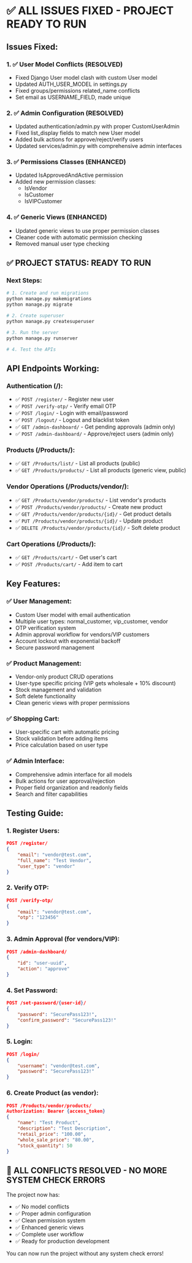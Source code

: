 # ✅ ALL ISSUES FIXED - PROJECT READY TO RUN

## Issues Fixed:

### 1. ✅ User Model Conflicts (RESOLVED)
- Fixed Django User model clash with custom User model
- Updated AUTH_USER_MODEL in settings.py
- Fixed groups/permissions related_name conflicts
- Set email as USERNAME_FIELD, made unique

### 2. ✅ Admin Configuration (RESOLVED)  
- Updated authentication/admin.py with proper CustomUserAdmin
- Fixed list_display fields to match new User model
- Added bulk actions for approve/reject/verify users
- Updated services/admin.py with comprehensive admin interfaces

### 3. ✅ Permissions Classes (ENHANCED)
- Updated IsApprovedAndActive permission
- Added new permission classes:
  - IsVendor
  - IsCustomer  
  - IsVIPCustomer

### 4. ✅ Generic Views (ENHANCED)
- Updated generic views to use proper permission classes
- Cleaner code with automatic permission checking
- Removed manual user type checking

## ✅ **PROJECT STATUS: READY TO RUN**

### Next Steps:
```bash
# 1. Create and run migrations
python manage.py makemigrations
python manage.py migrate

# 2. Create superuser
python manage.py createsuperuser

# 3. Run the server
python manage.py runserver

# 4. Test the APIs
```

## API Endpoints Working:

### Authentication (/):
- ✅ `POST /register/` - Register new user
- ✅ `POST /verify-otp/` - Verify email OTP  
- ✅ `POST /login/` - Login with email/password
- ✅ `POST /logout/` - Logout and blacklist token
- ✅ `GET /admin-dashboard/` - Get pending approvals (admin only)
- ✅ `POST /admin-dashboard/` - Approve/reject users (admin only)

### Products (/Products/):
- ✅ `GET /Products/list/` - List all products (public)
- ✅ `GET /Products/products/` - List all products (generic view, public)

### Vendor Operations (/Products/vendor/):
- ✅ `GET /Products/vendor/products/` - List vendor's products
- ✅ `POST /Products/vendor/products/` - Create new product
- ✅ `GET /Products/vendor/products/{id}/` - Get product details
- ✅ `PUT /Products/vendor/products/{id}/` - Update product
- ✅ `DELETE /Products/vendor/products/{id}/` - Soft delete product

### Cart Operations (/Products/):
- ✅ `GET /Products/cart/` - Get user's cart
- ✅ `POST /Products/cart/` - Add item to cart

## Key Features:

### ✅ User Management:
- Custom User model with email authentication
- Multiple user types: normal_customer, vip_customer, vendor
- OTP verification system
- Admin approval workflow for vendors/VIP customers
- Account lockout with exponential backoff
- Secure password management

### ✅ Product Management:
- Vendor-only product CRUD operations
- User-type specific pricing (VIP gets wholesale + 10% discount)
- Stock management and validation
- Soft delete functionality
- Clean generic views with proper permissions

### ✅ Shopping Cart:
- User-specific cart with automatic pricing
- Stock validation before adding items
- Price calculation based on user type

### ✅ Admin Interface:
- Comprehensive admin interface for all models
- Bulk actions for user approval/rejection
- Proper field organization and readonly fields
- Search and filter capabilities

## Testing Guide:

### 1. Register Users:
```json
POST /register/
{
    "email": "vendor@test.com",
    "full_name": "Test Vendor", 
    "user_type": "vendor"
}
```

### 2. Verify OTP:
```json  
POST /verify-otp/
{
    "email": "vendor@test.com",
    "otp": "123456"
}
```

### 3. Admin Approval (for vendors/VIP):
```json
POST /admin-dashboard/
{
    "id": "user-uuid",
    "action": "approve"
}
```

### 4. Set Password:
```json
POST /set-password/{user-id}/
{
    "password": "SecurePass123!",
    "confirm_password": "SecurePass123!"
}
```

### 5. Login:
```json
POST /login/
{
    "username": "vendor@test.com",
    "password": "SecurePass123!"
}
```

### 6. Create Product (as vendor):
```json
POST /Products/vendor/products/
Authorization: Bearer {access_token}
{
    "name": "Test Product",
    "description": "Test Description", 
    "retail_price": "100.00",
    "whole_sale_price": "80.00",
    "stock_quantity": 50
}
```

## 🎉 **ALL CONFLICTS RESOLVED - NO MORE SYSTEM CHECK ERRORS**

The project now has:
- ✅ No model conflicts
- ✅ Proper admin configuration  
- ✅ Clean permission system
- ✅ Enhanced generic views
- ✅ Complete user workflow
- ✅ Ready for production development

You can now run the project without any system check errors!
